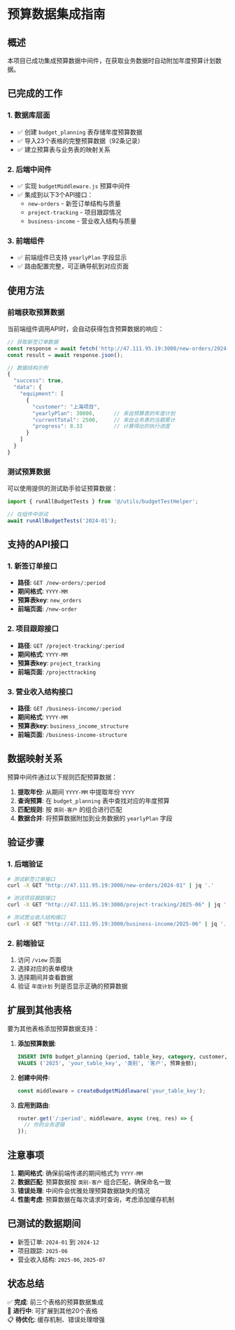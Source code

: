 # 预算数据集成指南

## 概述

本项目已成功集成预算数据中间件，在获取业务数据时自动附加年度预算计划数据。

## 已完成的工作

### 1. 数据库层面
- ✅ 创建 `budget_planning` 表存储年度预算数据
- ✅ 导入23个表格的完整预算数据（92条记录）
- ✅ 建立预算表与业务表的映射关系

### 2. 后端中间件
- ✅ 实现 `budgetMiddleware.js` 预算中间件
- ✅ 集成到以下3个API接口：
  - `new-orders` - 新签订单结构与质量
  - `project-tracking` - 项目跟踪情况  
  - `business-income` - 营业收入结构与质量

### 3. 前端组件
- ✅ 前端组件已支持 `yearlyPlan` 字段显示
- ✅ 路由配置完整，可正确导航到对应页面

## 使用方法

### 前端获取预算数据

当前端组件调用API时，会自动获得包含预算数据的响应：

```javascript
// 获取新签订单数据
const response = await fetch('http://47.111.95.19:3000/new-orders/2024-01');
const result = await response.json();

// 数据结构示例
{
  "success": true,
  "data": {
    "equipment": [
      {
        "customer": "上海项目",
        "yearlyPlan": 30000,      // 来自预算表的年度计划
        "currentTotal": 2500,     // 来自业务表的当期累计
        "progress": 8.33          // 计算得出的执行进度
      }
    ]
  }
}
```

### 测试预算数据

可以使用提供的测试助手验证预算数据：

```javascript
import { runAllBudgetTests } from '@/utils/budgetTestHelper';

// 在组件中测试
await runAllBudgetTests('2024-01');
```

## 支持的API接口

### 1. 新签订单接口
- **路径**: `GET /new-orders/:period`
- **期间格式**: `YYYY-MM`
- **预算表key**: `new_orders`
- **前端页面**: `/new-order`

### 2. 项目跟踪接口
- **路径**: `GET /project-tracking/:period`
- **期间格式**: `YYYY-MM`
- **预算表key**: `project_tracking`
- **前端页面**: `/projecttracking`

### 3. 营业收入结构接口
- **路径**: `GET /business-income/:period`
- **期间格式**: `YYYY-MM`
- **预算表key**: `business_income_structure`
- **前端页面**: `/business-income-structure`

## 数据映射关系

预算中间件通过以下规则匹配预算数据：

1. **提取年份**: 从期间 `YYYY-MM` 中提取年份 `YYYY`
2. **查询预算**: 在 `budget_planning` 表中查找对应的年度预算
3. **匹配规则**: 按 `类别-客户` 的组合进行匹配
4. **数据合并**: 将预算数据附加到业务数据的 `yearlyPlan` 字段

## 验证步骤

### 1. 后端验证
```bash
# 测试新签订单接口
curl -X GET "http://47.111.95.19:3000/new-orders/2024-01" | jq '.'

# 测试项目跟踪接口
curl -X GET "http://47.111.95.19:3000/project-tracking/2025-06" | jq '.'

# 测试营业收入结构接口
curl -X GET "http://47.111.95.19:3000/business-income/2025-06" | jq '.'
```

### 2. 前端验证
1. 访问 `/view` 页面
2. 选择对应的表单模块
3. 选择期间并查看数据
4. 验证 `年度计划` 列是否显示正确的预算数据

## 扩展到其他表格

要为其他表格添加预算数据支持：

1. **添加预算数据**:
   ```sql
   INSERT INTO budget_planning (period, table_key, category, customer, yearly_budget) 
   VALUES ('2025', 'your_table_key', '类别', '客户', 预算金额);
   ```

2. **创建中间件**:
   ```javascript
   const middleware = createBudgetMiddleware('your_table_key');
   ```

3. **应用到路由**:
   ```javascript
   router.get('/:period', middleware, async (req, res) => {
     // 你的业务逻辑
   });
   ```

## 注意事项

1. **期间格式**: 确保前端传递的期间格式为 `YYYY-MM`
2. **数据匹配**: 预算数据按 `类别-客户` 组合匹配，确保命名一致
3. **错误处理**: 中间件会优雅处理预算数据缺失的情况
4. **性能考虑**: 预算数据在每次请求时查询，考虑添加缓存机制

## 已测试的数据期间

- 新签订单: `2024-01` 到 `2024-12`
- 项目跟踪: `2025-06`
- 营业收入结构: `2025-06`, `2025-07`

## 状态总结

✅ **完成**: 前三个表格的预算数据集成  
🔄 **进行中**: 可扩展到其他20个表格  
📋 **待优化**: 缓存机制、错误处理增强